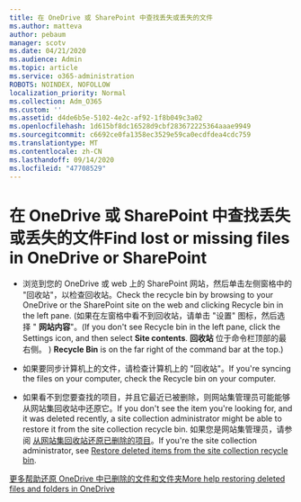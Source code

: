 ```yaml
---
title: 在 OneDrive 或 SharePoint 中查找丢失或丢失的文件
ms.author: matteva
author: pebaum
manager: scotv
ms.date: 04/21/2020
ms.audience: Admin
ms.topic: article
ms.service: o365-administration
ROBOTS: NOINDEX, NOFOLLOW
localization_priority: Normal
ms.collection: Adm_O365
ms.custom: ''
ms.assetid: d4de6b5e-5102-4e2c-af92-1f8b049c3a02
ms.openlocfilehash: 1d615bf8dc16528d9cbf283672225364aaae9949
ms.sourcegitcommit: c6692ce0fa1358ec3529e59ca0ecdfdea4cdc759
ms.translationtype: MT
ms.contentlocale: zh-CN
ms.lasthandoff: 09/14/2020
ms.locfileid: "47708529"
---
```

# <a name="find-lost-or-missing-files-in-onedrive-or-sharepoint"></a><span data-ttu-id="b74ad-102">在 OneDrive 或 SharePoint 中查找丢失或丢失的文件</span><span class="sxs-lookup"><span data-stu-id="b74ad-102">Find lost or missing files in OneDrive or SharePoint</span></span>

- <span data-ttu-id="b74ad-103">浏览到您的 OneDrive 或 web 上的 SharePoint 网站，然后单击左侧窗格中的 "回收站"，以检查回收站。</span><span class="sxs-lookup"><span data-stu-id="b74ad-103">Check the recycle bin by browsing to your OneDrive or the SharePoint site on the web and clicking Recycle bin in the left pane.</span></span> <span data-ttu-id="b74ad-104"> (如果在左窗格中看不到回收站，请单击 "设置" 图标，然后选择 " **网站内容**"。</span><span class="sxs-lookup"><span data-stu-id="b74ad-104">(If you don't see Recycle bin in the left pane, click the Settings icon, and then select **Site contents**.</span></span> <span data-ttu-id="b74ad-105">**回收站** 位于命令栏顶部的最右侧。 ) </span><span class="sxs-lookup"><span data-stu-id="b74ad-105">**Recycle Bin** is on the far right of the command bar at the top.)</span></span> 
    
- <span data-ttu-id="b74ad-106">如果要同步计算机上的文件，请检查计算机上的 "回收站"。</span><span class="sxs-lookup"><span data-stu-id="b74ad-106">If you're syncing the files on your computer, check the Recycle bin on your computer.</span></span> 
    
- <span data-ttu-id="b74ad-107">如果看不到您要查找的项目，并且它最近已被删除，则网站集管理员可能能够从网站集回收站中还原它。</span><span class="sxs-lookup"><span data-stu-id="b74ad-107">If you don't see the item you're looking for, and it was deleted recently, a site collection administrator might be able to restore it from the site collection recycle bin.</span></span> <span data-ttu-id="b74ad-108">如果您是网站集管理员，请参阅 [从网站集回收站还原已删除的项目](https://go.microsoft.com/fwlink/?linkid=866439)。</span><span class="sxs-lookup"><span data-stu-id="b74ad-108">If you're the site collection administrator, see [Restore deleted items from the site collection recycle bin](https://go.microsoft.com/fwlink/?linkid=866439).</span></span>
    
[<span data-ttu-id="b74ad-109">更多帮助还原 OneDrive 中已删除的文件和文件夹</span><span class="sxs-lookup"><span data-stu-id="b74ad-109">More help restoring deleted files and folders in OneDrive</span></span>](https://go.microsoft.com/fwlink/?linkid=872872)
  


